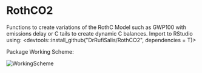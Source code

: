 # RothCO2
Functions to create variations of the RothC Model such as GWP100 with emissions delay or C tails to create dynamic C balances.
Import to RStudio using: <devtools::install_github("DrRufiSalis/RothCO2", dependencies = T)>

Package Working Scheme:

![WorkingScheme](https://github.com/DrRufiSalis/RothCO2/assets/91952028/fa4f1bbc-4579-45b5-92d6-0d782be98de3)
